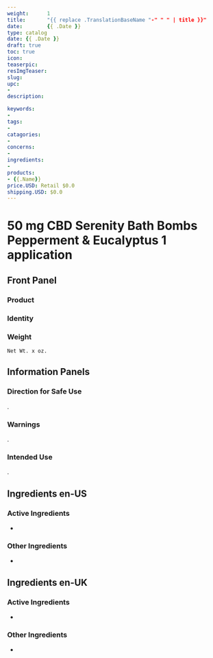 ```yaml
---
weight:      1
title:       "{{ replace .TranslationBaseName "-" " " | title }}"
date:        {{ .Date }}
type: catalog
date: {{ .Date }}
draft: true
toc: true
icon:
teaserpic:
resImgTeaser:
slug:
upc:
-
description:

keywords:
-
tags:
-
catagories:
-
concerns:
-
ingredients:
-
products:
- {{.Name}}
price.USD: Retail $0.0
shipping.USD: $0.0
---
```

# 50 mg CBD Serenity Bath Bombs Pepperment & Eucalyptus 1 application

## Front Panel
### Product
   
### Identity
    
### Weight
    Net Wt. x oz.
  
## Information Panels
### Direction for Safe Use
.
### Warnings
 .

### Intended Use
.
## Ingredients en-US 
### Active Ingredients
* 
### Other Ingredients
* 
## Ingredients en-UK 
### Active Ingredients
* 
### Other Ingredients
* 

